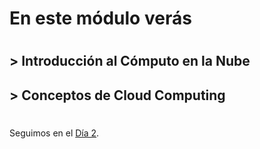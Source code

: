   # En este módulo verás
  #
 ## > Introducción al Cómputo en la Nube
 
 ## > Conceptos de Cloud Computing
 
  
#
#
#
#
#

Seguimos en el [Día 2](day02.md).




